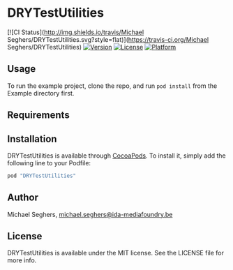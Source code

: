 # DRYTestUtilities

[![CI Status](http://img.shields.io/travis/Michael Seghers/DRYTestUtilities.svg?style=flat)](https://travis-ci.org/Michael Seghers/DRYTestUtilities)
[![Version](https://img.shields.io/cocoapods/v/DRYTestUtilities.svg?style=flat)](http://cocoapods.org/pods/DRYTestUtilities)
[![License](https://img.shields.io/cocoapods/l/DRYTestUtilities.svg?style=flat)](http://cocoapods.org/pods/DRYTestUtilities)
[![Platform](https://img.shields.io/cocoapods/p/DRYTestUtilities.svg?style=flat)](http://cocoapods.org/pods/DRYTestUtilities)

## Usage

To run the example project, clone the repo, and run `pod install` from the Example directory first.

## Requirements

## Installation

DRYTestUtilities is available through [CocoaPods](http://cocoapods.org). To install
it, simply add the following line to your Podfile:

```ruby
pod "DRYTestUtilities"
```

## Author

Michael Seghers, michael.seghers@ida-mediafoundry.be

## License

DRYTestUtilities is available under the MIT license. See the LICENSE file for more info.
